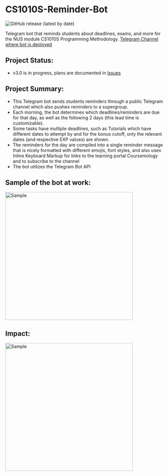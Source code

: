 # CS1010S-Reminder-Bot
![GitHub release (latest by date)](https://img.shields.io/github/v/release/pakshuang/CS1010S-Reminder-Bot)

Telegram bot that reminds students about deadlines, exams, and more for the NUS module CS1010S Programming Methodology.
[Telegram Channel where bot is deployed](https://t.me/CS1010S_reminders)

## Project Status:
- v3.0 is in progress, plans are documented in [Issues](https://github.com/pakshuang/CS1010S-reminder-bot/issues)

## Project Summary:
- This Telegram bot sends students reminders through a public Telegram channel which also pushes reminders to a supergroup.
- Each morning, the bot determines which deadlines/reminders are due for that day, as well as the following 2 days (this lead time is customizable).
- Some tasks have multiple deadlines, such as Tutorials which have different dates to attempt by and for the bonus cutoff, only the relevant dates (and respective EXP values) are shown.
- The reminders for the day are compiled into a single reminder message that is nicely formatted with different emojis, font styles, and also uses Inline Keyboard Markup for links to the learning portal Coursemology and to subscribe to the channel
- The bot utilizes the Telegram Bot API

## Sample of the bot at work:
<img src="https://user-images.githubusercontent.com/81917538/137580522-f1e34e43-36ec-4f3d-bbe6-634a963d8d14.png" alt="Sample" width="400"/>

## Impact:
<img src="https://user-images.githubusercontent.com/81917538/143457371-5f6621b2-9bfa-43d3-a44c-edd745e3b0bb.png" alt="Sample" width="400"/>